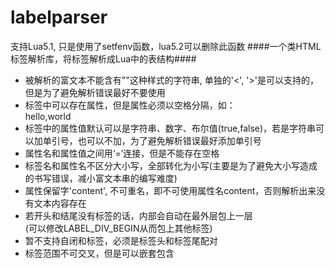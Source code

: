 labelparser
===========
支持Lua5.1, 只是使用了setfenv函数，lua5.2可以删除此函数
####一个类HTML标签解析库，将标签解析成Lua中的表结构####
*	被解析的富文本不能含有"<xxx>"这种样式的字符串, 单独的'<', '>'是可以支持的，但是为了避免解析错误最好不要使用
*	标签中可以存在属性，但是属性必须以空格分隔，如：<div fontname=nihao fontsize=28>hello,world</div>
*	标签中的属性值默认可以是字符串、数字、布尔值(true,false)，若是字符串可以加单引号，也可以不加，为了避免解析错误最好添加单引号
*	属性名和属性值之间用‘=’连接，但是不能存在空格
*	标签名和属性名不区分大小写，全部转化为小写(主要是为了避免大小写造成的书写错误，减小富文本串的编写难度)
*	属性保留字'content', 不可重名，即不可使用属性名content，否则解析出来没有文本内容存在
*	若开头和结尾没有标签的话，内部会自动在最外层包上一层<div></div>(可以修改LABEL_DIV_BEGIN从而包上其他标签)
*	暂不支持自闭和标签，必须是标签头和标签尾配对
*	标签范围不可交叉，但是可以嵌套包含
